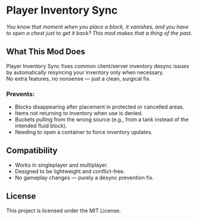 # Player Inventory Sync

*You know that moment when you place a block, it vanishes, and you have to open a chest just to get it back? This mod makes that a thing of the past.*

## What This Mod Does
Player Inventory Sync fixes common client/server inventory desync issues by automatically resyncing your inventory only when necessary.  
No extra features, no nonsense — just a clean, surgical fix.

### Prevents:
- Blocks disappearing after placement in protected or cancelled areas.
- Items not returning to inventory when use is denied.
- Buckets pulling from the wrong source (e.g., from a tank instead of the intended fluid block).
- Needing to open a container to force inventory updates.

## Compatibility
- Works in singleplayer and multiplayer.
- Designed to be lightweight and conflict-free.
- No gameplay changes — purely a desync prevention fix.

## License
This project is licensed under the MIT License.
